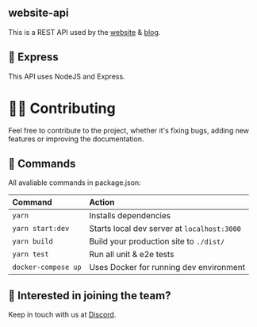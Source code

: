 ## website-api

This is a REST API used by the [website](https://brz.gg) & [blog](https://blog.brz.gg).

## 🚀 Express

This API uses NodeJS and Express.

# 👨‍💻 Contributing

Feel free to contribute to the project, whether it's fixing bugs, adding new features or improving the documentation.

## 🧞 Commands

All avaliable commands in package.json:

| Command                | Action                                             |
| :--------------------- | :------------------------------------------------- |
| `yarn`                 | Installs dependencies                              |
| `yarn start:dev`       | Starts local dev server at `localhost:3000`        |
| `yarn build`           | Build your production site to `./dist/`            |
| `yarn test`            | Run all unit & e2e tests                           |
| `docker-compose up`    | Uses Docker for running dev environment            |

## 👀 Interested in joining the team? 

Keep in touch with us at [Discord](http://discord.brz.gg).